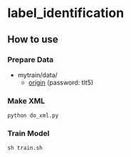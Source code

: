 # label_identification

## How to use

### Prepare Data

- mytrain/data/
	- [origin](https://pan.baidu.com/s/1dTEIfnnJ5_Gsru2nszcntw?errno=0&errmsg=Auth%20Login%20Sucess&&bduss=&ssnerror=0&traceid=#list/path=%2Fgithub%2Fprivate%2Flabel_identification%2Fdata&parentPath=%2Fgithub) (password: tlt5)
	
### Make XML
```
python do_xml.py
```

### Train Model
```
sh train.sh
```
 